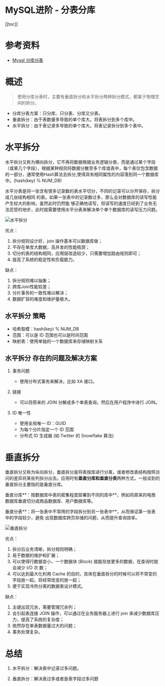 # MySQL进阶 - 分表分库

[[toc]]

# 参考资料

* [Mysql 分库分表](https://blog.csdn.net/qq_42773863/article/details/121325146)

# 概述

> 使用分库分表时，主要有垂直拆分和水平拆分两种拆分模式，都属于物理空间的拆分。

* 分库分表方案：只分库、只分表、分库又分表。
* 垂直拆分：由于表数量多导致的单个库大。将表拆分到多个库中。
* 水平拆分：由于表记录多导致的单个库大。将表记录拆分到多个表中。

# 水平拆分

水平拆分又称为横向拆分，它不再将数据根据业务逻辑分类，而是通过某个字段（或某几个字段），根据某种规则将数据分散至多个库或表中，每个表仅包含数据的一部分，通常使用Hash算法去拆分,使得具有相同属性的内容落到同一个数据库中。(hash(key) % NUM_DB)

水平分表是将一张含有很多记录数的表水平切分，不同的记录可以分开保存，拆分成几张结构相同 的表。如果一张表中的记录数过多，那么会对数据库的读写性能产生较大的影响，虽然此时仍然能 够正确地读写，但读写的速度已经到了业务无法忍受的地步，此时就需要使用水平分表来解决单个单个数据库的读写压力问题。

![水平拆分](/_images/database/mysql/advance/水平拆分.png)

优点：

1. 拆分规则设计好，join 操作基本可以数据库做；
2. 不存在单库大数据，高并发的性能瓶颈；
3. 切分的表的结构相同，应用层改造较少，只需要增加路由规则即可；
4. 提高了系统的稳定性和负载能力。

缺点：

1. 拆分规则难以抽象；
2. 跨库Join性能较差；
3. 分片事务的一致性难以解决；
4. 数据扩容的难度和维护量极大。 

## 水平拆分 策略

- 哈希取模：hash(key) % NUM_DB
- 范围：可以是 ID 范围也可以是时间范围
- 映射表：使用单独的一个数据库来存储映射关系

## 水平拆分 存在的问题及解决方案

1. 事务问题
    * 使用分布式事务来解决，比如 XA 接口。

2. 链接
    * 可以将原来的 JOIN 分解成多个单表查询，然后在用户程序中进行 JOIN。

3. ID 唯一性
    * 使用全局唯一 ID：GUID
    * 为每个分片指定一个 ID 范围
    * 分布式 ID 生成器 (如 Twitter 的 Snowflake 算法)

# 垂直拆分

垂直拆分又称为纵向拆分，垂直拆分是将表按库进行分离，或者修改表结构按照访问的差异将某些列拆分出去。应用时有**垂直分库和垂直分表**两种方式，一般谈到的垂直拆分主要指的是垂直分库。 

垂直分库**：按数据库中表的密集程度部署到不同的库中**，例如将原来的电商数据库垂直切分成商品数据库、用户数据库等。

垂直分表**：将一张表中不常用的字段拆分到另一张表中**，从而保证第一张表中的字段较少，避免 出现数据库跨页存储的问题，从而提升查询效率。

![垂直拆分](/_images/database/mysql/advance/垂直拆分.png)

优点：

1. 拆分后业务清晰，拆分规则明确；
2. 易于数据的维护和扩展；
3. 可以使得行数据变小，一个数据块 (Block) 就能存放更多的数据，在查询时就会减少 I/O 次 数；
4. 可以达到最大化利用 Cache 的目的，具体在垂直拆分的时候可以将不常变的字段放一起，将经常改变的放一起；
5. 便于实现冷热分离的数据表设计模式。

缺点：

1. 主键出现冗余，需要管理冗余列；
2. 会引起表连接 JOIN 操作，可以通过在业务服务器上进行 join 来减少数据库压力，提高了系统的复杂度；
3. 依然存在单表数据量过大的问题；
4. 事务处理复杂。 

# 总结

1. 水平拆分：解决表中记录过多问题。

2. 垂直拆分：解决表过多或者是表字段过多问题
